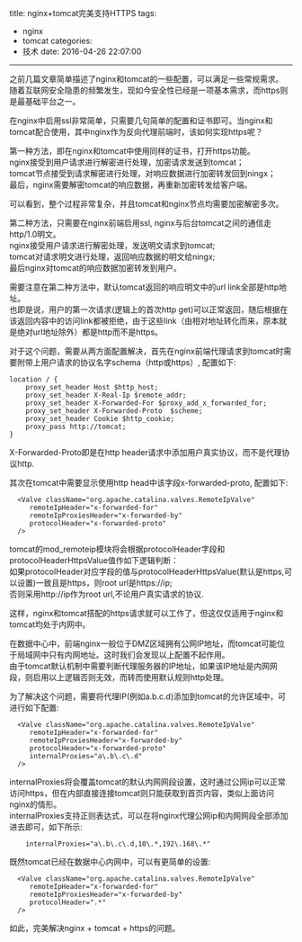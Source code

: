 title: nginx+tomcat完美支持HTTPS
tags:
  - nginx
  - tomcat
categories:
  - 技术
date: 2016-04-26 22:07:00
---
之前几篇文章简单描述了nginx和tomcat的一些配置，可以满足一些常规需求。
随着互联网安全隐患的频繁发生，现如今安全性已经是一项基本需求，而https则是最基础平台之一。

在nginx中启用ssl非常简单，只需要几句简单的配置和证书即可。当nginx和tomcat配合使用，其中nginx作为反向代理前端时，该如何实现https呢？

第一种方法，即在nginx和tomcat中使用同样的证书，打开https功能。  
nginx接受到用户请求进行解密进行处理，加密请求发送到tomcat；  
tomcat节点接受到请求解密进行处理，对响应数据进行加密转发回到ningx；  
最后，nginx需要解密tomcat的响应数据，再重新加密转发给客户端。

可以看到，整个过程非常复杂，并且tomcat和nginx节点均需要加密解密多次。


第二种方法，只需要在nginx前端启用ssl, nginx与后台tomcat之间的通信走http/1.0明文。  
nginx接受用户请求进行解密处理，发送明文请求到tomcat;  
tomcat对请求明文进行处理，返回响应数据的明文给ningx;  
最后nginx对tomcat的响应数据加密转发到用户。


需要注意在第二种方法中，默认tomcat返回的响应明文中的url link全部是http地址。    
也即是说，用户的第一次请求(逻辑上的首次http get)可以正常返回，随后根据在该返回内容中的访问link都被拒绝，由于这些link（由相对地址转化而来，原本就是绝对url地址除外）都是http而不是https。

对于这个问题，需要从两方面配置解决，首先在nginx前端代理请求到tomcat时需要附带上用户请求的协议名字schema（http或https）, 配置如下:
```
location / {
    proxy_set_header Host $http_host;
    proxy_set_header X-Real-Ip $remote_addr;
    proxy_set_header X-Forwarded-For $proxy_add_x_forwarded_for;
    proxy_set_header X-Forwarded-Proto  $scheme;
    proxy_set_header Cookie $http_cookie;
    proxy_pass http://tomcat;
}
```
X-Forwarded-Proto即是在http header请求中添加用户真实协议，而不是代理协议http.


其次在tomcat中需要显示使用http head中该字段x-forwarded-proto, 配置如下:
```
  <Valve className="org.apache.catalina.valves.RemoteIpValve"
     remoteIpHeader="x-forwarded-for"
     remoteIpProxiesHeader="x-forwarded-by"
     protocolHeader="x-forwarded-proto"
  />
```
tomcat的mod_remoteip模块将会根据protocolHeader字段和protocolHeaderHttpsValue值作如下逻辑判断：  
如果protocolHeader对应字段的值与protocolHeaderHttpsValue(默认是https,可以设置)一致且是https，则root url是https://ip;  
否则采用http://ip作为root url,不论用户真实请求的协议.  

这样，nginx和tomcat搭配的https请求就可以工作了，但这仅仅适用于nginx和tomcat均处于内网中。

在数据中心中，前端nginx一般位于DMZ区域拥有公网IP地址，而tomcat可能位于局域网中只有内网地址。这时我们会发现以上配置不起作用。  
由于tomcat默认机制中需要判断代理服务器的IP地址，如果该IP地址是内网网段，则启用以上逻辑否则无效，而转而使用默认规则http处理。

为了解决这个问题，需要将代理IP(例如a.b.c.d)添加到tomcat的允许区域中，可进行如下配置:
```
  <Valve className="org.apache.catalina.valves.RemoteIpValve"
     remoteIpHeader="x-forwarded-for"
     remoteIpProxiesHeader="x-forwarded-by"
     protocolHeader="x-forwarded-proto"
     internalProxies="a\.b\.c\.d"
  />
```
internalProxies将会覆盖tomcat的默认内网网段设置，这时通过公网ip可以正常访问https，但在内部直接连接tomcat则只能获取到首页内容，类似上面访问nginx的情形。  
internalProxies支持正则表达式，可以在将nginx代理公网ip和内网网段全部添加进去即可，如下所示:
```
	internalProxies="a\.b\.c\.d,10\.*,192\.168\.*"
```

既然tomcat已经在数据中心内网中，可以有更简单的设置:
```
  <Valve className="org.apache.catalina.valves.RemoteIpValve"
     remoteIpHeader="x-forwarded-for"
     remoteIpProxiesHeader="x-forwarded-by"
     protocolHeader=".*"
  />
```
如此，完美解决nginx + tomcat + https的问题。